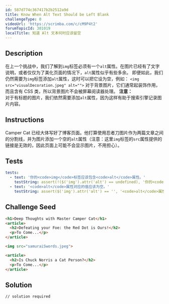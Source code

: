 ```yaml
---
id: 587d774c367417b2b2512a9d
title: Know When Alt Text Should be Left Blank
challengeType: 0
videoUrl: 'https://scrimba.com/c/cM9P4t2'
forumTopicId: 301019
localTitle: 知道 Alt 文本何时应该留空
---
```


## Description
<section id='description'>
在上一个挑战中，我们了解到<code>img</code>标签必须有一个<code>alt</code>属性。在图片已经有了文字说明，或者仅仅为了美化页面的情况下，<code>alt</code>属性似乎有些多余。
即便如此，我们仍然需要为<code>img</code>标签添加<code>alt</code>属性，这时可以把它设为空，例如：
<code>&lt;img src=&quot;visualDecoration.jpeg&quot; alt=&quot;&quot;&gt;</code>
对于背景图片，它们通常起装饰作用，而且含有 CSS 类，所以背景图片不会被屏幕阅读器处理。
<strong>注意：</strong><br>对于有标题的图片，我们依然需要添加<code>alt</code>属性，因为这样有助于搜索引擎记录图片内容。
</section>

## Instructions
<section id='instructions'>
Camper Cat 已经大体写好了博客页面。他打算使用忍者刀图片作为两篇文章之间的分割线，并为图片添加一个空的<code>alt</code>属性（注意：这里<code>img</code>标签的<code>src</code>属性提供的链接是无效的，因此页面上可能不会显示图片，不用担心）。
</section>

## Tests
<section id='tests'>

```yml
tests:
  - text: '你的<code>img</code>标签应该包含<code>alt</code>属性。'
    testString: assert(!($('img').attr('alt') == undefined), '你的<code>img</code>标签应该包含<code>alt</code>属性。');
  - text: '<code>alt</code>属性对应的值应该为空。'
    testString: assert($('img').attr('alt') == '', '<code>alt</code>属性对应的值应该为空。');

```

</section>

## Challenge Seed
<section id='challengeSeed'>

<div id='html-seed'>

```html
<h1>Deep Thoughts with Master Camper Cat</h1>
<article>
  <h2>Defeating your Foe: the Red Dot is Ours!</h2>
  <p>To Come...</p>
</article>

<img src="samuraiSwords.jpeg">

<article>
  <h2>Is Chuck Norris a Cat Person?</h2>
  <p>To Come...</p>
</article>
```

</div>



</section>

## Solution
<section id='solution'>

```html
// solution required
```

</section>
              